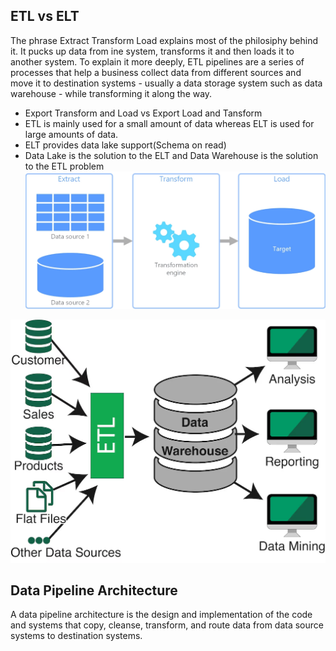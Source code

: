 ## ETL vs ELT
The phrase Extract Transform Load explains most of the philosiphy behind it. It pucks up data from ine system, transforms it and then loads it to another system. To explain it more deeply, ETL pipelines are a series of processes that help a business collect data from different sources and move it to destination systems - usually a data storage system such as data warehouse - while transforming it along the way.
- Export Transform and Load vs Export Load and Tansform
- ETL is mainly used for a small amount of data whereas ELT is used for large amounts of data.
- ELT provides data lake support(Schema on read)
- Data Lake is the solution to the ELT and Data Warehouse is the solution to the ETL problem
![alt text](etlpipelines.png)


![alt text](image.png)

## Data Pipeline Architecture
A data pipeline architecture is the design and implementation of the code and systems that copy, cleanse, transform, and route data from data source systems to destination systems.